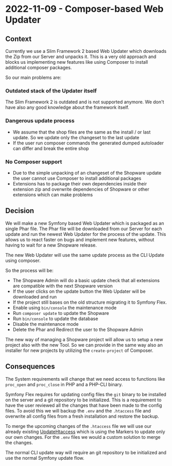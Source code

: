 # 2022-11-09 - Composer-based Web Updater

## Context

Currently we use a Slim Framework 2 based Web Updater which downloads the Zip from our Server and unpacks it.
This is a very old approach and blocks us implementing new features like using Composer to install additional composer packages.

So our main problems are:

### Outdated stack of  the Updater itself

The Slim Framework 2 is outdated and is not supported anymore. We don't have also any good knowledge about the framework itself.

### Dangerous update process

- We assume that the shop files are the same as the install / or last update. So we update only the changeset to the last update
- If the user run composer commands the generated dumped autoloader can differ and break the entire shop

### No Composer support

- Due to the simple unpacking of an changeset of the Shopware update the user cannot use Composer to install additional packages
- Extensions has to package their own dependencies inside their extension zip and overwrite dependencies of Shopware or other extensions which can make problems

## Decision

We will make a new Symfony based Web Updater which is packaged as an single Phar file.
The Phar file will be downloaded from our Server for each update and run the newest Web Updater for the process of the update.
This allows us to react faster on bugs and implement new features, without having to wait for a new Shopware release.

The new Web Updater will use the same update process as the CLI Update using composer.

So the process will be:

- The Shopware Admin will do a basic update check that all extensions are compatible with the next Shopware version
- If the user clicks on the update button the Web Updater will be downloaded and run
- If the project still bases on the old structure migrating it to Symfony Flex.
- Enable using `bin/console` the maintenance mode
- Run `composer update` to update the Shopware
- Run `bin/console` to update the database
- Disable the maintenance mode
- Delete the Phar and Redirect the user to the Shopware Admin

The new way of managing a Shopware project will allow us to setup a new project also with the new Tool.
So we can provide in the same way also an installer for new projects by utilizing the `create-project` of Composer.

## Consequences

The System requirements will change that we need access to functions like `proc_open` and `proc_close` in PHP and a PHP-CLI binary.

Symfony Flex requires for updating config files the `git` binary to be installed on the server and a git repository to be initialized.
This is a requirement to have the user reviewed all the changes that have been made to the config files.
To avoid this we will backup the `.env` and the `.htaccess` file and overwrite all config files from a fresh installation and restore the backup.

To merge the upcoming changes of the `.htaccess` file we will use our already existing [UpdateHtaccess](https://github.com/shopware/platform/blob/6.4.17.0/src/Core/Framework/Update/Services/UpdateHtaccess.php) which is using the Markers to update only our own changes.
For the `.env` files we would a custom solution to merge the changes.

The normal CLI update way will require an git repository to be initialized and use the normal Symfony update flow.
